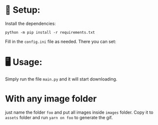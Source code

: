 # 🔧 Setup:
Install the dependencies:

`python -m pip install -r requirements.txt`

Fill in the `config.ini` file as needed. There you can set:
    
# 🖥️ Usage:
Simply run the file `main.py` and it will start downloading.

# With any image folder

just name the folder `foo` and put all images inside `images` folder. Copy it to `assets` folder and run `yarn on foo` to generate the gif.
